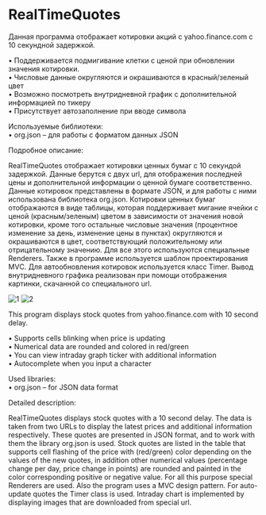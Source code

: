 # RealTimeQuotes
Данная программа отображает котировки акций c yahoo.finance.com c 10 секундной задержкой.

• Поддерживается подмигивание клетки с ценой при обновлении значения котировки.  
• Числовые данные округляются и окрашиваются в красный/зеленый цвет  
• Возможно посмотреть внутридневной график с дополнительной информацией по тикеру  
• Присутствует автозаполнение при вводе символа  

Используемые библиотеки:  
• org.json – для работы с форматом данных JSON  

Подробное описание:

RealTimeQuotes отображает котировки ценных бумаг с 10 секундой задержкой. Данные берутся с двух url, для отображения последней цены и дополнительной информации о ценной бумаге соответственно. Данные котировок представлены в формате JSON, и для работы с ними использована библиотека org.json. Котировки ценных бумаг отображаются в виде таблицы, которая поддерживает мигание ячейки с ценой (красным/зеленым) цветом в зависимости от значения новой котировки, кроме того остальные числовые значения (процентное изменение за день, изменение цены в пунктах) округляются и окрашиваются в цвет, соответствующий положительному или отрицательному значению. Для все этого используются специальные Renderers. Также в программе используется шаблон проектирования MVС. Для автообновления котировок используется класс Timer. Вывод внутридневного графика реализован при помощи отображения картинки, скачанной со специального url.

![1](https://cloud.githubusercontent.com/assets/13558216/11502403/128d7986-9854-11e5-99df-0694a45939bd.PNG)
![2](https://cloud.githubusercontent.com/assets/13558216/11502406/1526ecae-9854-11e5-94ab-9b8678cc71bb.PNG)

This program displays stock quotes from yahoo.finance.com with 10 second delay.

• Supports cells blinking when price is updating   
• Numerical data are rounded and colored in red/green  
• You can view intraday graph ticker with additional information  
• Autocomplete when you input a character  

Used libraries:  
• org.json – for JSON data format   

Detailed description:

RealTimeQuotes displays stock quotes with a 10 second delay. The data is taken from two URLs to display the latest prices and additional information respectively. These quotes are presented in JSON format, and to work with them the library org.json is used. Stock quotes are listed in the table that supports cell flashing of the price with (red/green) color depending on the values of the new quotes, in addition other numerical values (percentage change per day, price change in points) are rounded and painted in the color corresponding positive or negative value. For all this purpose special Renderers are used. Also the program uses a MVC design pattern. For auto-update quotes the Timer class is used. Intraday chart is implemented by displaying images that are downloaded from special url.


